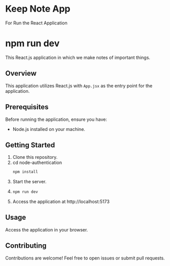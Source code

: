 # Keep Note App
For Run the React Application
# npm run dev


This React.js application in which we make notes of important things.

## Overview

This application utilizes React.js with `App.jsx` as the entry point for the application.

## Prerequisites

Before running the application, ensure you have:

- Node.js installed on your machine.

## Getting Started

1. Clone this repository.
2. cd node-authentication
   ```bash
   npm install
3. Start the server.
4. 
   ```bash
   npm run dev
5. Access the application at http://localhost:5173

## Usage
Access the application in your browser.

## Contributing
Contributions are welcome! Feel free to open issues or submit pull requests.
   
  
